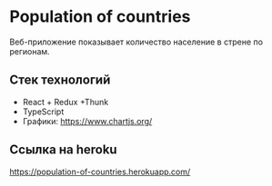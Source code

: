 # Population of countries

Веб-приложение показывает количество население в стрене по регионам. 

## Стек технологий
- React + Redux +Thunk 
- TypeScript 
- Графики: https://www.chartjs.org/


## Ссылка на heroku
https://population-of-countries.herokuapp.com/
